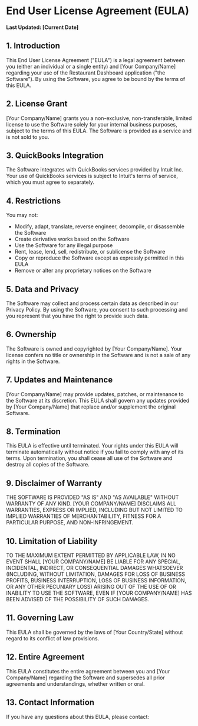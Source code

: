 # End User License Agreement (EULA)

**Last Updated: [Current Date]**

## 1. Introduction

This End User License Agreement ("EULA") is a legal agreement between you (either an individual or a single entity) and [Your Company/Name] regarding your use of the Restaurant Dashboard application ("the Software"). By using the Software, you agree to be bound by the terms of this EULA.

## 2. License Grant

[Your Company/Name] grants you a non-exclusive, non-transferable, limited license to use the Software solely for your internal business purposes, subject to the terms of this EULA. The Software is provided as a service and is not sold to you.

## 3. QuickBooks Integration

The Software integrates with QuickBooks services provided by Intuit Inc. Your use of QuickBooks services is subject to Intuit's terms of service, which you must agree to separately.

## 4. Restrictions

You may not:
- Modify, adapt, translate, reverse engineer, decompile, or disassemble the Software
- Create derivative works based on the Software
- Use the Software for any illegal purpose
- Rent, lease, lend, sell, redistribute, or sublicense the Software
- Copy or reproduce the Software except as expressly permitted in this EULA
- Remove or alter any proprietary notices on the Software

## 5. Data and Privacy

The Software may collect and process certain data as described in our Privacy Policy. By using the Software, you consent to such processing and you represent that you have the right to provide such data.

## 6. Ownership

The Software is owned and copyrighted by [Your Company/Name]. Your license confers no title or ownership in the Software and is not a sale of any rights in the Software.

## 7. Updates and Maintenance

[Your Company/Name] may provide updates, patches, or maintenance to the Software at its discretion. This EULA shall govern any updates provided by [Your Company/Name] that replace and/or supplement the original Software.

## 8. Termination

This EULA is effective until terminated. Your rights under this EULA will terminate automatically without notice if you fail to comply with any of its terms. Upon termination, you shall cease all use of the Software and destroy all copies of the Software.

## 9. Disclaimer of Warranty

THE SOFTWARE IS PROVIDED "AS IS" AND "AS AVAILABLE" WITHOUT WARRANTY OF ANY KIND. [YOUR COMPANY/NAME] DISCLAIMS ALL WARRANTIES, EXPRESS OR IMPLIED, INCLUDING BUT NOT LIMITED TO IMPLIED WARRANTIES OF MERCHANTABILITY, FITNESS FOR A PARTICULAR PURPOSE, AND NON-INFRINGEMENT.

## 10. Limitation of Liability

TO THE MAXIMUM EXTENT PERMITTED BY APPLICABLE LAW, IN NO EVENT SHALL [YOUR COMPANY/NAME] BE LIABLE FOR ANY SPECIAL, INCIDENTAL, INDIRECT, OR CONSEQUENTIAL DAMAGES WHATSOEVER (INCLUDING, WITHOUT LIMITATION, DAMAGES FOR LOSS OF BUSINESS PROFITS, BUSINESS INTERRUPTION, LOSS OF BUSINESS INFORMATION, OR ANY OTHER PECUNIARY LOSS) ARISING OUT OF THE USE OF OR INABILITY TO USE THE SOFTWARE, EVEN IF [YOUR COMPANY/NAME] HAS BEEN ADVISED OF THE POSSIBILITY OF SUCH DAMAGES.

## 11. Governing Law

This EULA shall be governed by the laws of [Your Country/State] without regard to its conflict of law provisions.

## 12. Entire Agreement

This EULA constitutes the entire agreement between you and [Your Company/Name] regarding the Software and supersedes all prior agreements and understandings, whether written or oral.

## 13. Contact Information

If you have any questions about this EULA, please contact:

